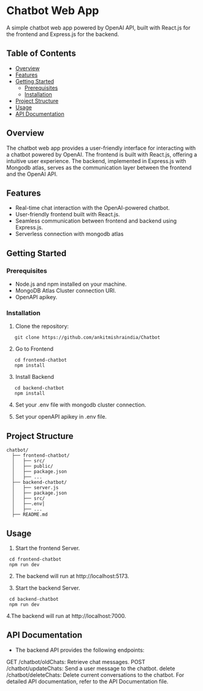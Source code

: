 # Chatbot Web App

A simple chatbot web app powered by OpenAI API, built with React.js for the frontend and Express.js for the backend.

## Table of Contents

- [Overview](#overview)
- [Features](#features)
- [Getting Started](#getting-started)
  - [Prerequisites](#prerequisites)
  - [Installation](#installation)
- [Project Structure](#project-structure)
- [Usage](#usage)
- [API Documentation](#api-documentation)


## Overview

The chatbot web app provides a user-friendly interface for interacting with a chatbot powered by OpenAI. The frontend is built with React.js, offering a  intuitive user experience. The backend, implemented in Express.js with Mongodb atlas, serves as the communication layer between the frontend and the OpenAI API.

## Features

- Real-time chat interaction with the OpenAI-powered chatbot.
- User-friendly frontend built with React.js.
- Seamless communication between frontend and backend using Express.js.
- Serverless connection with mongodb atlas



## Getting Started

### Prerequisites

- Node.js and npm installed on your machine.
- MongoDB Atlas Cluster connection URI.
- OpenAPI apikey.

### Installation

1. Clone the repository:

``````
   git clone https://github.com/ankitmishraindia/Chatbot
``````

2. Go to Frontend
``````
   cd frontend-chatbot
   npm install
``````

3. Install Backend
``````
   cd backend-chatbot
   npm install
``````
4. Set your .env file with mongodb cluster connection.

5. Set your openAPI apikey in .env file.

## Project Structure
```
chatbot/
  ├── frontend-chatbot/
  │   ├── src/
  │   ├── public/
  │   ├── package.json
  │   ├── ...
  ├── backend-chatbot/
  │   ├── server.js
  │   ├── package.json
  │   ├── src/
  │   ├──.env│
  │   ├── ...
  ├── README.md

```



## Usage

1. Start the frontend Server.
```````
 cd frontend-chatbot
 npm run dev
```````
2. The backend will run at http://localhost:5173.

3. Start the backend Server.
```
 cd backend-chatbot
 npm run dev
```
4.The backend will run at http://localhost:7000.

## API Documentation

- The backend API provides the following endpoints:

GET /chatbot/oldChats: Retrieve chat messages.
POST /chatbot/updateChats: Send a user message to the chatbot.
delete /chatbot/deleteChats: Delete current conversations to the chatbot.
For detailed API documentation, refer to the API Documentation file.


